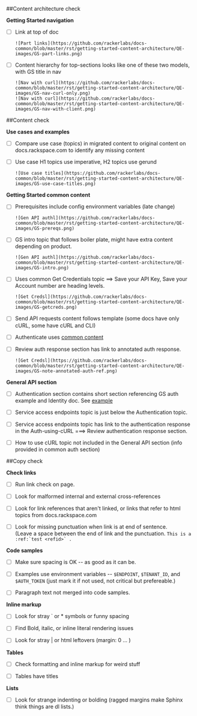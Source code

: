 ##Content architecture check

**Getting Started navigation**

- [ ] Link at top of doc
  
      ![Part links](https://github.com/rackerlabs/docs-common/blob/master/rst/getting-started-content-architecture/QE-images/GS-part-links.png)
  
- [ ] Content hierarchy for top-sections looks like one of these two models, with GS title in nav
  
      ![Nav with curl](https://github.com/rackerlabs/docs-common/blob/master/rst/getting-started-content-architecture/QE-images/GS-nav-curl-only.png) 
      ![Nav with curl](https://github.com/rackerlabs/docs-common/blob/master/rst/getting-started-content-architecture/QE-images/GS-nav-with-client.png) 

##Content check

**Use cases and examples**

- [ ] Compare use case (topics) in migrated content to original content on docs.rackspace.com to identify any missing content

- [ ] Use case H1 topics use imperative, H2 topics use gerund

      ![Use case titles](https://github.com/rackerlabs/docs-common/blob/master/rst/getting-started-content-architecture/QE-images/GS-use-case-titles.png) 


**Getting Started common content**

- [ ]  Prerequisites include config environment variables (late change)
       
       ![Gen API authl](https://github.com/rackerlabs/docs-common/blob/master/rst/getting-started-content-architecture/QE-images/GS-prereqs.png) 
       

- [ ]  GS intro topic that follows boiler plate, might have extra content depending on product.

       ![Gen API authl](https://github.com/rackerlabs/docs-common/blob/master/rst/getting-started-content-architecture/QE-images/GS-intro.png) 
       

- [ ]  Uses common Get Credentials topic ==> Save your API Key, Save your Account number are heading levels.

       ![Get Credsl](https://github.com/rackerlabs/docs-common/blob/master/rst/getting-started-content-architecture/QE-images/GS-getcreds.png) 


- [ ]  Send API requests content follows template (some docs have only cURL, some have cURL and CLI)
      

- [ ]  Authenticate uses [common content](https://developer.rackspace.com/docs/cloud-big-data/v2/developer-guide/#document-getting-started/authenticate) 


- [ ]  Review auth response section has link to annotated auth response.

       ![Get Credsl](https://github.com/rackerlabs/docs-common/blob/master/rst/getting-started-content-architecture/QE-images/GS-note-annotated-auth-ref.png) 


**General API section**

- [ ] Authentication section contains short section referencing GS auth example and Identity doc. 
      See [example](https://developer.rackspace.com/docs/cloud-big-data/v2/developer-guide/#document-general-api-info/authentication-gen-api)

- [ ] Service access endpoints topic is just below the Authentication topic. 

- [ ] Service access endpoints topic has link to the authentication response in the Auth-using-cURL ===> Review authentication response section. 

- [ ] How to use cURL topic not included in the General API section (info provided in common auth section)


##Copy check

**Check links**

- [ ] Run link check on page.

- [ ] Look for malformed internal and external cross-references

- [ ] Look for link references that aren't linked, or links that refer to html topics from docs.rackspace.com

- [ ] Look for missing punctuation when link is at end of sentence.  
          (Leave a space between the end of link and the punctuation. ```This is a :ref:`test <refid>` .```

**Code samples**

- [ ] Make sure spacing is OK -- as good as it can be.

- [ ] Examples use environment variables -- ``$ENDPOINT``, ``$TENANT_ID``, and ``$AUTH_TOKEN``  (just mark it if not used, not critical but prefereable.)

- [ ] Paragraph text not merged into code samples.

**Inline markup**

- [ ] Look for stray ` or * symbols or funny spacing

- [ ] Find Bold, italic, or inline literal rendering issues

- [ ] Look for stray | or html leftovers  (margin: 0 ... )

**Tables**

- [ ] Check formatting and inline markup for weird stuff

- [ ] Tables have titles 

**Lists**

- [ ] Look for strange indenting or bolding (ragged margins make Sphinx think things are dl lists.)
